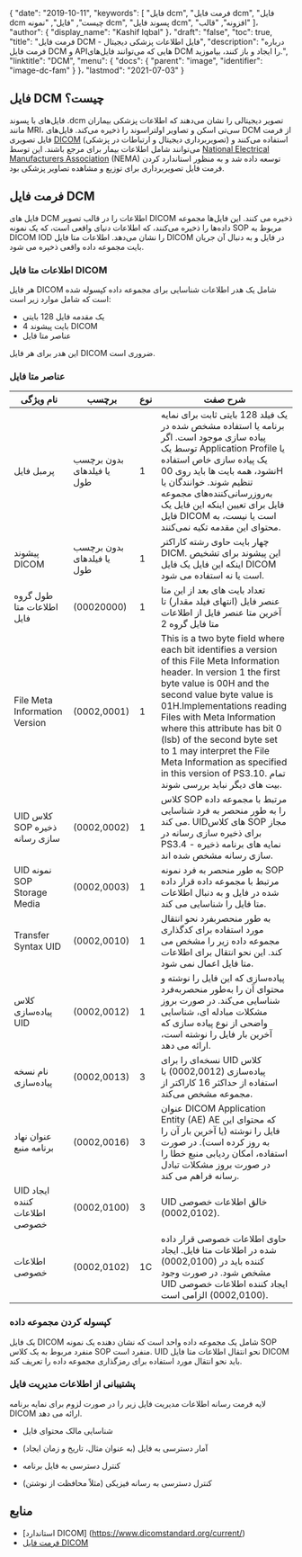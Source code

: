 {
  "date": "2019-10-11",
  "keywords": [
"فایل dcm",
"فرمت فایل dcm",
"فایل dcm چیست",
"فایل",
"نمونه dcm",
"پسوند فایل dcm",
"افزونه",
"قالب"
]،
  "author": {
    "display_name": "Kashif Iqbal"
}،
  "draft": "false",
  "toc": true,
  "title": "فرمت فایل DCM - فایل اطلاعات پزشکی دیجیتال",
  "description": "درباره فرمت فایل DCM و APIهایی که می‌توانند فایل‌های DCM را ایجاد و باز کنند، بیاموزید.",
  "linktitle": "DCM",
  "menu": {
    "docs": {
      "parent": "image",
      "identifier": "image-dc-fam"
}
}،
  "lastmod": "2021-07-03"
}

## فایل DCM چیست؟

فایل‌های با پسوند .dcm تصویر دیجیتالی را نشان می‌دهند که اطلاعات پزشکی بیماران مانند MRI، سی‌تی اسکن و تصاویر اولتراسوند را ذخیره می‌کند. فایل‌های DCM از فرمت فایل تصویری [DICOM](/image/dicom/) (تصویربرداری دیجیتال و ارتباطات در پزشکی) استفاده می‌کنند و می‌توانند شامل اطلاعات بیمار برای مرجع باشند. این توسط [National Electrical Manufacturers Association](https://en.wikipedia.org/wiki/National_Electrical_Manufacturers_Association) (NEMA) توسعه داده شد و به منظور استاندارد کردن فرمت فایل تصویربرداری برای توزیع و مشاهده تصاویر پزشکی بود.

## فرمت فایل DCM

فایل های DCM اطلاعات را در قالب تصویر DICOM ذخیره می کنند. این فایل‌ها مجموعه داده‌ها را ذخیره می‌کنند، که اطلاعات دنیای واقعی است، که یک نمونه SOP مربوط به DICOM IOD را نشان می‌دهد. اطلاعات متا فایل DICOM در فایل و به دنبال آن جریان بایت مجموعه داده واقعی ذخیره می شود.

### اطلاعات متا فایل DICOM ##

هر فایل DICOM شامل یک هدر اطلاعات شناسایی برای مجموعه داده کپسوله شده است که شامل موارد زیر است:
   * یک مقدمه فایل 128 بایتی
   * 4 بایت پیشوند DICOM
   * عناصر متا فایل

این هدر برای هر فایل DICOM ضروری است.

### عناصر متا فایل ###
|نام ویژگی|برچسب|نوع| شرح صفت
---|---|---|---|
|پرمبل فایل|بدون برچسب یا فیلدهای طول|1|یک فیلد 128 بایتی ثابت برای نمایه برنامه یا استفاده مشخص شده در پیاده سازی موجود است. اگر توسط یک Application Profile یا یک پیاده سازی خاص استفاده نشود، همه بایت ها باید روی 00H تنظیم شوند. خوانندگان یا به‌روزرسانی‌کننده‌های مجموعه فایل برای تعیین اینکه این فایل یک فایل DICOM است یا نیست، به محتوای این مقدمه تکیه نمی‌کنند.
|پیشوند DICOM|بدون برچسب یا فیلدهای طول|1|چهار بایت حاوی رشته کاراکتر DICM. این پیشوند برای تشخیص اینکه این فایل یک فایل DICOM است یا نه استفاده می شود.
|طول گروه اطلاعات متا فایل|(00020000)|1|تعداد بایت های بعد از این متا عنصر فایل (انتهای فیلد مقدار) تا آخرین متا عنصر فایل از اطلاعات متا فایل گروه 2
|File Meta Information Version|(0002,0001)|1|This is a two byte field where each bit identifies a version of this File Meta Information header. In version 1 the first byte value is 00H and the second value byte value is 01H.Implementations reading Files with Meta Information where this attribute has bit 0 (lsb) of the second byte set to 1 may interpret the File Meta Information as specified in this version of PS3.10. تمام بیت های دیگر نباید بررسی شوند.
| UID کلاس SOP ذخیره سازی رسانه|(0002,0002)|1|کلاس SOP مرتبط با مجموعه داده را به طور منحصر به فرد شناسایی می کند. UIDهای کلاس SOP مجاز برای ذخیره سازی رسانه در PS3.4 - نمایه های برنامه ذخیره سازی رسانه مشخص شده اند.
UID نمونه SOP Storage Media|(0002,0003)|1|به طور منحصر به فرد نمونه SOP مرتبط با مجموعه داده قرار داده شده در فایل و به دنبال اطلاعات متا فایل را شناسایی می کند.
|Transfer Syntax UID|(0002,0010)|1|به طور منحصربفرد نحو انتقال مورد استفاده برای کدگذاری مجموعه داده زیر را مشخص می کند. این نحو انتقال برای اطلاعات متا فایل اعمال نمی شود.
|کلاس پیاده‌سازی UID|(0002,0012)|1|پیاده‌سازی که این فایل را نوشته و محتوای آن را به‌طور منحصربه‌فرد شناسایی می‌کند. در صورت بروز مشکلات مبادله ای، شناسایی واضحی از نوع پیاده سازی که آخرین بار فایل را نوشته است، ارائه می دهد.
|نام نسخه پیاده‌سازی|(0002,0013)|3|نسخه‌ای را برای UID کلاس پیاده‌سازی (0002,0012) با استفاده از حداکثر 16 کاراکتر از مجموعه مشخص می‌کند.
| عنوان نهاد برنامه منبع|(0002,0016)|3|عنوان DICOM Application Entity (AE) AE که محتوای این فایل را نوشته (یا آخرین بار آن را به روز کرده است). در صورت استفاده، امکان ردیابی منبع خطا را در صورت بروز مشکلات تبادل رسانه فراهم می کند.
|UID ایجاد کننده اطلاعات خصوصی|(0002,0100)|3|UID خالق اطلاعات خصوصی (0002,0102).
|اطلاعات خصوصی|(0002,0102)|1C|حاوی اطلاعات خصوصی قرار داده شده در اطلاعات متا فایل. ایجاد کننده باید در (0002,0100) مشخص شود. در صورت وجود UID ایجاد کننده اطلاعات خصوصی (0002,0100) الزامی است.

### کپسوله کردن مجموعه داده ###

یک فایل DICOM شامل یک مجموعه داده واحد است که نشان دهنده یک نمونه SOP منفرد مربوط به یک کلاس SOP منفرد است. UID نحو انتقال اطلاعات متا فایل DICOM باید نحو انتقال مورد استفاده برای رمزگذاری مجموعه داده را تعریف کند.

### پشتیبانی از اطلاعات مدیریت فایل ###

لایه فرمت رسانه اطلاعات مدیریت فایل زیر را در صورت لزوم برای نمایه برنامه DICOM ارائه می دهد.

  * شناسایی مالک محتوای فایل

  * آمار دسترسی به فایل (به عنوان مثال، تاریخ و زمان ایجاد)

  * کنترل دسترسی به فایل برنامه

  * کنترل دسترسی به رسانه فیزیکی (مثلاً محافظت از نوشتن)

## منابع ##
  * [استاندارد DICOM] (https://www.dicomstandard.org/current/)
  * [فرمت فایل DICOM](https://dicom.nema.org/dicom/2013/output/chtml/part10/chapter_7.html)

